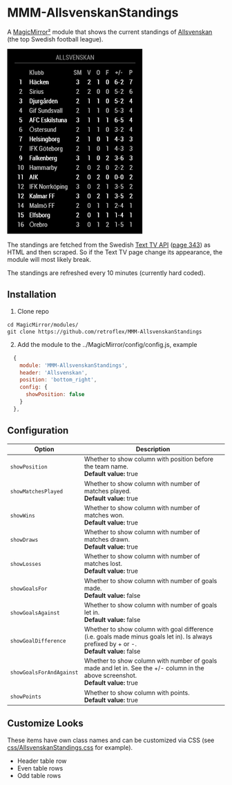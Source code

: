 # MMM-AllsvenskanStandings

A [MagicMirror²](https://github.com/MagicMirrorOrg/MagicMirror) module that shows the current standings of [Allsvenskan](https://www.allsvenskan.se) (the top Swedish football league).

![screenshot](screenshot.png)

The standings are fetched from the Swedish [Text TV API](https://texttv.nu/blogg/texttv-api) ([page 343](https://www.svt.se/svttext/web/pages/343.html)) as HTML and then scraped. So if the Text TV page change its appearance, the module will most likely break.

The standings are refreshed every 10 minutes (currently hard coded).

## Installation

1. Clone repo

  ```shell
  cd MagicMirror/modules/
  git clone https://github.com/retroflex/MMM-AllsvenskanStandings
  ```

2. Add the module to the ../MagicMirror/config/config.js, example

  ```javascript
    {
      module: 'MMM-AllsvenskanStandings',
      header: 'Allsvenskan',
      position: 'bottom_right',
      config: {
        showPosition: false
      }
    },
  ```

## Configuration

| Option                   | Description
| -------------------------| -----------
| `showPosition`           | Whether to show column with position before the team name.<br />**Default value:** true
| `showMatchesPlayed`      | Whether to show column with number of matches played.<br />**Default value:** true
| `showWins`               | Whether to show column with number of matches won.<br />**Default value:** true
| `showDraws`              | Whether to show column with number of matches drawn.<br />**Default value:** true
| `showLosses`             | Whether to show column with number of matches lost.<br />**Default value:** true
| `showGoalsFor`           | Whether to show column with number of goals made.<br />**Default value:** false
| `showGoalsAgainst`       | Whether to show column with number of goals let in.<br />**Default value:** false
| `showGoalDifference`     | Whether to show column with goal difference (i.e. goals made minus goals let in). Is always prefixed by + or -.<br />**Default value:** false
| `showGoalsForAndAgainst` | Whether to show column with number of goals made and let in. See the +/- column in the above screenshot.<br />**Default value:** true
| `showPoints`             | Whether to show column with points.<br />**Default value:** true

## Customize Looks

These items have own class names and can be customized via CSS (see [css/AllsvenskanStandings.css](https://github.com/retroflex/MMM-AllsvenskanStandings/blob/master/css/MMM-AllsvenskanStandings.css) for example).

* Header table row
* Even table rows
* Odd table rows
